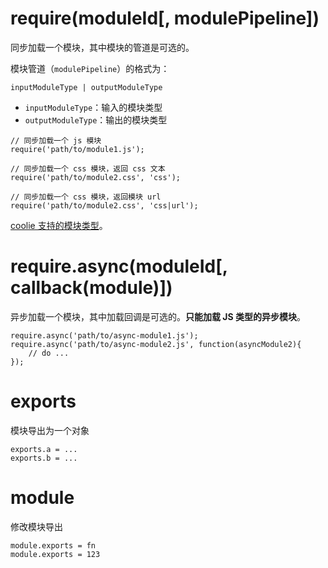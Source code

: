 # require(moduleId[, modulePipeline])
同步加载一个模块，其中模块的管道是可选的。

模块管道（`modulePipeline`）的格式为：
```
inputModuleType | outputModuleType
```

- `inputModuleType`：输入的模块类型
- `outputModuleType`：输出的模块类型

```
// 同步加载一个 js 模块
require('path/to/module1.js');

// 同步加载一个 css 模块，返回 css 文本
require('path/to/module2.css', 'css');

// 同步加载一个 css 模块，返回模块 url
require('path/to/module2.css', 'css|url');
```

[coolie 支持的模块类型](/introduction/module-type.md)。


# require.async(moduleId[, callback(module)])
异步加载一个模块，其中加载回调是可选的。**只能加载 JS 类型的异步模块**。

```
require.async('path/to/async-module1.js');
require.async('path/to/async-module2.js', function(asyncModule2){
    // do ...
});
```



# exports
模块导出为一个对象
```
exports.a = ...
exports.b = ...
```


# module
修改模块导出
```
module.exports = fn
module.exports = 123
```
